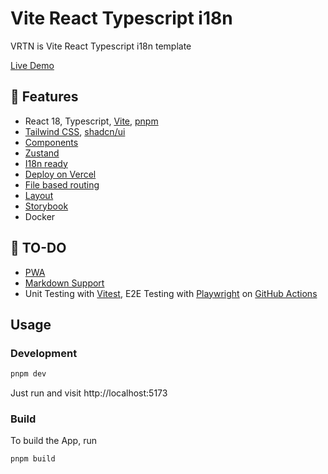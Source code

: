 # Vite React Typescript i18n
VRTN is Vite React Typescript i18n template

[Live Demo](https://vite-react-typescript-i18n-template.vercel.app/)

## 🚀 Features

- React 18, Typescript, [Vite](https://github.com/vitejs/vite), [pnpm](https://pnpm.io/) 
- [Tailwind CSS](https://tailwindcss.com/), [shadcn/ui](https://ui.shadcn.com/)
- [Components](./src/components)
- [Zustand](https://zustand-demo.pmnd.rs/)
- [I18n ready](./public/locales)
- [Deploy on Vercel](https://vercel.com)
- [File based routing](https://github.com/oedotme/generouted)
- [Layout](https://github.com/oedotme/generouted?tab=readme-ov-file#file-and-directories-naming-and-conventions)
- [Storybook](https://storybook.js.org/)
- Docker

## 🚧 TO-DO

- [PWA]()
- [Markdown Support]()
- Unit Testing with [Vitest](https://github.com/vitest-dev/vitest), E2E Testing with [Playwright](https://playwright.dev/)
  on [GitHub Actions](https://github.com/features/actions)

[//]: # (## Try it now!)

[//]: # ()
[//]: # (### GitHub Template)

[//]: # ()
[//]: # ([Create a repo from this template on GitHub]&#40;https://github.com/chlee125/vrtn/generate&#41;.)

## Usage

### Development
```bash
pnpm dev
```
Just run and visit http://localhost:5173

### Build

To build the App, run

```bash
pnpm build
```

